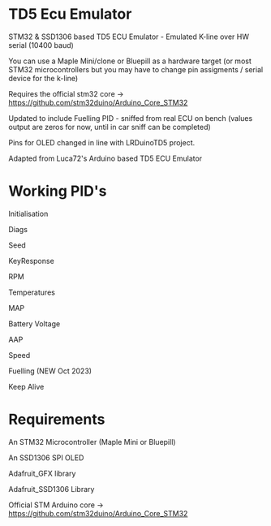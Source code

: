 # TD5 Ecu Emulator
STM32 & SSD1306 based TD5 ECU Emulator - Emulated K-line over HW serial (10400 baud)

You can use a Maple Mini/clone or Bluepill as a hardware target (or most STM32 microcontrollers but you may have to change pin assigments / serial device for the k-line)

Requires the official stm32 core -> https://github.com/stm32duino/Arduino_Core_STM32

Updated to include Fuelling PID - sniffed from real ECU on bench (values output are zeros for now, until in car sniff can be completed)

Pins for OLED changed in line with LRDuinoTD5 project.

Adapted from Luca72's Arduino based TD5 ECU Emulator

# Working PID's

Initialisation

Diags

Seed

KeyResponse

RPM

Temperatures

MAP

Battery Voltage

AAP

Speed

Fuelling (NEW Oct 2023)

Keep Alive

# Requirements

An STM32 Microcontroller (Maple Mini or Bluepill)

An SSD1306 SPI OLED

Adafruit_GFX library

Adafruit_SSD1306 Library

Official STM Arduino core -> https://github.com/stm32duino/Arduino_Core_STM32

